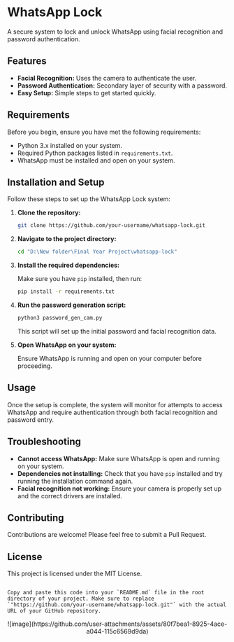 # WhatsApp Lock

A secure system to lock and unlock WhatsApp using facial recognition and password authentication.

## Features

- **Facial Recognition:** Uses the camera to authenticate the user.
- **Password Authentication:** Secondary layer of security with a password.
- **Easy Setup:** Simple steps to get started quickly.

## Requirements

Before you begin, ensure you have met the following requirements:

- Python 3.x installed on your system.
- Required Python packages listed in `requirements.txt`.
- WhatsApp must be installed and open on your system.

## Installation and Setup

Follow these steps to set up the WhatsApp Lock system:

1. **Clone the repository:**

   ```bash
   git clone https://github.com/your-username/whatsapp-lock.git
   ```

2. **Navigate to the project directory:**

   ```bash
   cd "D:\New folder\Final Year Project\whatsapp-lock"
   ```

3. **Install the required dependencies:**

   Make sure you have `pip` installed, then run:

   ```bash
   pip install -r requirements.txt
   ```

4. **Run the password generation script:**

   ```bash
   python3 password_gen_cam.py
   ```

   This script will set up the initial password and facial recognition data.

5. **Open WhatsApp on your system:**

   Ensure WhatsApp is running and open on your computer before proceeding.

## Usage

Once the setup is complete, the system will monitor for attempts to access WhatsApp and require authentication through both facial recognition and password entry.

## Troubleshooting

- **Cannot access WhatsApp:** Make sure WhatsApp is open and running on your system.
- **Dependencies not installing:** Check that you have `pip` installed and try running the installation command again.
- **Facial recognition not working:** Ensure your camera is properly set up and the correct drivers are installed.

## Contributing

Contributions are welcome! Please feel free to submit a Pull Request.

## License

This project is licensed under the MIT License.
```

Copy and paste this code into your `README.md` file in the root directory of your project. Make sure to replace `"https://github.com/your-username/whatsapp-lock.git"` with the actual URL of your GitHub repository.

```
<center>
![image](https://github.com/user-attachments/assets/80f7bea1-8925-4ace-a044-115c6569d9da)
</center>
